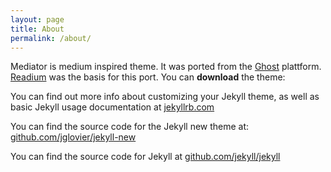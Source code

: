```yaml
---
layout: page
title: About
permalink: /about/
---
```


Mediator is medium inspired theme. It was ported from the [Ghost](ghost.org) plattform. [Readium](http://www.svenread.com/readium-ghost-theme/) was the basis for this port. You can **download** the theme:  

You can find out more info about customizing your Jekyll theme, as well as basic Jekyll usage documentation at [jekyllrb.com](http://jekyllrb.com/)

You can find the source code for the Jekyll new theme at: [github.com/jglovier/jekyll-new](https://github.com/jglovier/jekyll-new)

You can find the source code for Jekyll at [github.com/jekyll/jekyll](https://github.com/jekyll/jekyll)
